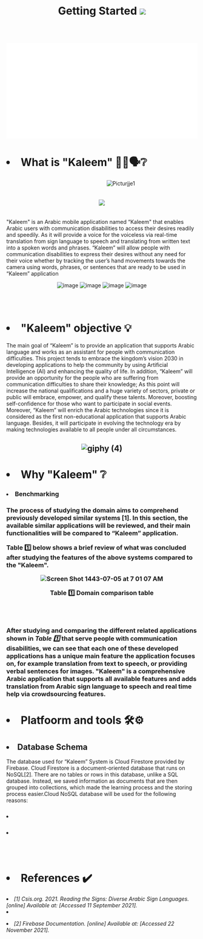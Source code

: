 <br> 


<h1 align="center">  Getting Started <img src="https://raw.githubusercontent.com/iampavangandhi/iampavangandhi/master/gifs/Hi.gif" width="50px">  </h1> 

<br> <br>

<p align="center">
<img src="./dash.svg" alt="" /> </p>
<h1> <li> What is "Kaleem" 👂🏻🗣❔  </li> </h1>
 <p align="center">
<img width="500" alt="Picturjje1" src="https://user-images.githubusercontent.com/59771760/150033082-fb278dc9-cfd3-4882-b443-77b60a497401.png" style="margin-left: 100px;">
 <br> <br> <br>  

 <a href="https://twitter.com/intent/follow?screen_name=Kaleemapp&tw_p=followbutton">
  <img src="https://img.shields.io/twitter/follow/Kaleemapp?label=%40Kaleemapp&style=social"> </a>
  <br><br>
 
</p>
<p>
 "Kaleem" is an Arabic mobile application named “Kaleem" that enables Arabic users with communication
disabilities to access their desires readily and speedily. As it will provide a voice for
the voiceless via real-time translation from sign language to speech and translating
from written text into a spoken words and phrases. “Kaleem” will allow people with
communication disabilities to express their desires without any need for their voice
whether by tracking the user’s hand movements towards the camera using words,
phrases, or sentences that are ready to be used in “Kaleem” application
   </p>
<p align="center">
<img width="149" alt="image" src="https://user-images.githubusercontent.com/59771760/165963577-fa8136e5-f422-4964-ad2a-5f0cf9a36e90.png">

 <img width="149" alt="image" src="https://user-images.githubusercontent.com/59771760/165963312-3afe2509-d712-4d0b-b7d9-88f85ccd0ec2.png">
<img width="150" alt="image" src="https://user-images.githubusercontent.com/59771760/165963338-dc2d6be4-bd23-4085-b59c-6ed470a5db20.png">
<img width="152" alt="image" src="https://user-images.githubusercontent.com/59771760/165963375-6b958b15-51c3-4cb4-992c-ea15eb91248a.png">

</p>

  <br> <br>
  
  <h1> <li> "Kaleem" objective 💡 </li> </h1>
  <p> The main goal of “Kaleem” is to provide an application that supports Arabic
language and works as an assistant for people with communication difficulties.
This project tends to embrace the kingdom’s vision 2030 in developing applications to
help the community by using Artificial Intelligence (AI) and enhancing the quality of
life.
In addition, “Kaleem” will provide an opportunity for the people who are suffering
from communication difficulties to share their knowledge; As this point will increase
the national qualifications and a huge variety of sectors, private or public will embrace,
empower, and qualify these talents. Moreover, boosting self-confidence for those who
want to participate in social events.
Moreover, “Kaleem” will enrich the Arabic technologies since it is considered as the
first non-educational application that supports Arabic language. Besides, it will
participate in evolving the technology era by making technologies available to all
people under all circumstances. </p>

<h2 align="center">
 
![giphy (4)](https://user-images.githubusercontent.com/59771760/150480555-ccd752b8-1fff-4d65-897b-452b1d140e52.gif)

</h2>
<h1> <li> Why "Kaleem" ❔ </li> </h1>
<h3> <li> Benchmarking </li> <h3>
<p> The process of studying the domain aims to comprehend previously developed
similar systems [1]. In this section, the available similar applications will be reviewed,
 and their main functionalities will be compared to “Kaleem” application. </p>

<p> Table 1️⃣ below shows a brief review of what was concluded after studying the features
of the above systems compared to the "Kaleem". </p>
<p align="center">
<img width="598" alt="Screen Shot 1443-07-05 at 7 01 07 AM" src="https://user-images.githubusercontent.com/59771760/152667262-1e61c1c2-2c74-4514-bae8-8d2ede44b472.png"> </p>
<p align="center">
Table 1️⃣ Domain comparison table</p>
 
 <br><br>
 
 <p> After studying and comparing the different related applications shown in <b> <i> Table 1️⃣ </i> </b> that
serve people with communication disabilities, we can see that each one of these developed
applications has a unique main feature the application focuses on, for example translation
from text to speech, or providing verbal sentences for images.
"Kaleem" is a comprehensive Arabic application that supports all available features and
adds translation from Arabic sign language to speech and real time help via crowdsourcing
  features. </p>
 
 
 <h1> <li> Platfoorm and tools 🛠⚙️ </li> </h1>
 
 <h2> <li> Database Schema </li> </h2>
 <p> The database used for “Kaleem” System is Cloud Firestore provided by Firebase. Cloud Firestore is a document-oriented database that runs on NoSQL[2]. There are no tables or rows in this database, unlike a SQL database. Instead, we saved information as documents that are then grouped into collections, which made the learning process and the storing process easier.Cloud NoSQL database will be used for the following reasons:
</p>
  <h3> <li> </li> </h3>
 <p> </p>
 
   <h3> <li> </li> </h3>
 
 
  <br><br>
<h1> <li>References ✔️</li> </h1> 
 
 <p>  <li> <i> [1] Csis.org. 2021. Reading the Signs: Diverse Arabic Sign Languages. [online]
Available at: <https://www.csis.org/analysis/reading-signs-diverse-arabic-signlanguages-0> [Accessed 11 September 2021]. </i>  <li> </p>
  
<p>  <li> <i> [2]  Firebase Documentation. [online] Available at: <https://firebase.google.com/docs/firestore> [Accessed 22 November 2021]. </i>
</li></p>
